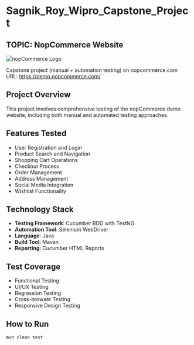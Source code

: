 # Sagnik_Roy_Wipro_Capstone_Project

## TOPIC: NopCommerce Website

![nopCommerce Logo](https://demo.nopcommerce.com/Themes/DefaultClean/Content/images/logo.png)

Capstone project (manual + automation testing) on nopcommerce.com  
URL: https://demo.nopcommerce.com/

## Project Overview
This project involves comprehensive testing of the nopCommerce demo website, including both manual and automated testing approaches.

## Features Tested
- User Registration and Login
- Product Search and Navigation  
- Shopping Cart Operations
- Checkout Process
- Order Management
- Address Management
- Social Media Integration
- Wishlist Functionality

## Technology Stack
- **Testing Framework**: Cucumber BDD with TestNG
- **Automation Tool**: Selenium WebDriver
- **Language**: Java
- **Build Tool**: Maven
- **Reporting**: Cucumber HTML Reports

## Test Coverage
- Functional Testing
- UI/UX Testing  
- Regression Testing
- Cross-browser Testing
- Responsive Design Testing

## How to Run
```bash
mvn clean test
